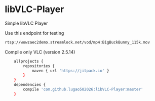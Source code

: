 # libVLC-Player
Simple libVLC Player

Use this endpoint for testing
```sh
rtsp://wowzaec2demo.streamlock.net/vod/mp4:BigBuckBunny_115k.mov
```

Compile only VLC (version 2.5.14)
```sh
    allprojects {
        repositories {
            maven { url 'https://jitpack.io' }
        }
    }
    dependencies {
        compile 'com.github.lugao502026:libVLC-Player:master'
    }
```
